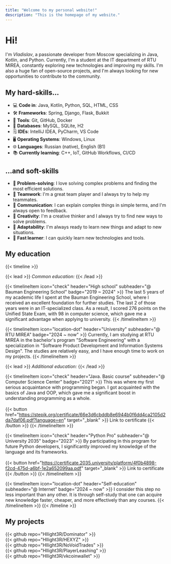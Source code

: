 ```yaml
---
title: "Welcome to my personal website!"
description: "This is the homepage of my website."
---
```


# Hi!
I'm *Vladislav*, a passionate developer from Moscow specializing in Java, Kotlin, and Python. Currently, I'm a student
at the IT department of RTU MIREA, constantly exploring new technologies and improving my skills. I'm also a huge fan of
open-source projects, and I'm always looking for new opportunities to contribute to the community.

## My hard-skills...
- :computer:                **Code in**: Java, Kotlin, Python, SQL, HTML, CSS
- :hammer_and_wrench:       **Frameworks**: Spring, Django, Flask, Bukkit
- :wrench:                  **Tools**: Git, GitHub, Docker
- :floppy_disk:             **Databases**: MySQL, SQLite, H2
- :spiral_notepad:          **IDEs**: IntelliJ IDEA, PyCharm, VS Code
- :desktop_computer:        **Operating Systems**: Windows, Linux
- :globe_with_meridians:    **Languages**: Russian (native), English (B1)
- :books:                   **Currently learning**: C++, IoT, GitHub Workflows, CI/CD

## ...and soft-skills
- :jigsaw:          **Problem-solving**: I love solving complex problems and finding the most efficient solutions.
- :handshake:       **Teamwork**: I'm a great team player and I always try to help my teammates.
- :speech_balloon:  **Communication**: I can explain complex things in simple terms, and I'm always open to feedback.
- :art:             **Creativity**: I'm a creative thinker and I always try to find new ways to solve problems.
- :repeat:          **Adaptability**: I'm always ready to learn new things and adapt to new situations.
- :rocket:          **Fast learner**: I can quickly learn new technologies and tools.


## My education
{{< timeline >}}

{{< lead >}}
*Common education:*
{{< /lead >}}

{{< timelineItem icon="check" header="High school" subheader="@ Bauman Engineering School" badge="2019 ~ 2024" >}}
The last 5 years of my academic life I spent at the Bauman Engineering School, where I received an excellent foundation
for further studies. The last 2 of those years were in an IT-specialized class. As a result, I scored 276 points on the
Unified State Exam, with 98 in computer science, which gave me a significant advantage when applying to university.
{{< /timelineItem >}}

{{< timelineItem icon="location-dot" header="University" subheader="@ RTU MIREA" badge="2024 ~ now" >}}
Currently, I am studying at RTU MIREA in the bachelor's program "Software Engineering" with a specialization in
"Software Product Development and Information Systems Design". The studies are relatively easy, and I have enough time
to work on my projects.
{{< /timelineItem >}}

{{< lead >}}
*Additional education:*
{{< /lead >}}

{{< timelineItem icon="check" header="Java. Basic course" subheader="@ Computer Science Center" badge="2021" >}}
This was where my first serious acquaintance with programming began. I got acquainted with the basics of Java and OOP,
which gave me a significant boost in understanding programming as a whole.
<br><br>
{{< button href="https://stepik.org/certificate/66e3d6cbddb8e6944b0f6dd4ca2105d2da7daf06.pdf?language=en" target="_blank" >}}
Link to certificate
{{< /button >}}
{{< /timelineItem >}}

{{< timelineItem icon="check" header="Python Pro" subheader="@ University 2035" badge="2023" >}}
By participating in this program for future Python developers, I significantly improved my knowledge of the language and
its frameworks.
<br><br>
{{< button href="https://certificate.2035.university/platform/4f0b4898-f2cd-475d-a6bf-1e2a652099aa.pdf" target="_blank" >}}
Link to certificate
{{< /button >}}
{{< /timelineItem >}}

{{< timelineItem icon="location-dot" header="Self-education" subheader="@ Internet" badge="2024 ~ now" >}}
I consider this step no less important than any other. It is through self-study that one can acquire new knowledge faster, cheaper, and more effectively than any courses.
{{< /timelineItem >}}
{{< /timeline >}}

## My projects

{{< github repo="HIlight3R/Dominator" >}}
<br>
{{< github repo="HIlight3R/HEXYZ" >}}
<br>
{{< github repo="HIlight3R/NoVoidTrades" >}}
<br>
{{< github repo="HIlight3R/PlayerLeashing" >}}
<br>
{{< github repo="HIlight3R/vkcoinwallet" >}}
